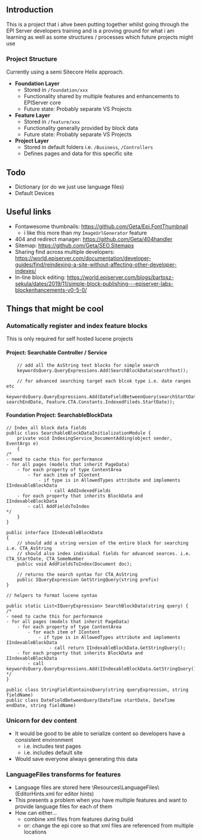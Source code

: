 ## Introduction

This is a project that i ahve been putting together whilst going through the EPI Server developers training and is a proving ground for what i am learning as well as some structures / processes which future projects might use

### Project Structure

Currently using a semi Sitecore Helix approach.
- **Foundation Layer**
  - Stored in `/foundation/xxx`
  - Functionality shared by multiple features and enhancements to EPIServer core
  - Future state: Probably separate VS Projects
- **Feature Layer**
  - Stored in `/feature/xxx`
  - Functionality generally provided by block data
  - Future state: Probably separate VS Projects
- **Project Layer**
  - Stored in default folders i.e. `/Business`, `/Controllers`
  - Defines pages and data for this specific site

## Todo
- Dictionary (or do we just use language files)
- Default Devices

## Useful links
- Fontawesome thumbnails: https://github.com/Geta/Epi.FontThumbnail
  - i like this more than my `ImageUrlGenerator` feature
- 404 and redirect manager: https://github.com/Geta/404handler
- Sitemap: https://github.com/Geta/SEO.Sitemaps
- Sharing find across multiple developers: https://world.episerver.com/documentation/developer-guides/find/reindexing-a-site-without-affecting-other-developer-indexes/
- In-line block editing: https://world.episerver.com/blogs/bartosz-sekula/dates/2019/11/simple-block-publishing---episerver-labs-blockenhancements-v0-5-0/

## Things that might be cool

### Automatically register and index feature blocks

This is only required for self hosted lucene projects

#### Project: Searchable Controller / Service

```
	// add all the AsString text blocks for simple search
	keywordsQuery.QueryExpressions.Add(SearchBlockData(searchText));

	// for advanced searching target each blcok type i.e. date ranges etc
	keywordsQuery.QueryExpressions.Add(DateFieldBetweenQuery(searchStartDate, searchEndDate, Feature.CTA.Constants.IndexedFileds.StartDate));
```

#### Foundation Project: SearchableBlockData

```
// Index all block data fields
public class SearchableBlockDataInitializationModule {
	private void IndexingService_DocumentAdding(object sender, EventArgs e)
    {
/*
- need to cache this for performance
- for all pages (models that inherit PageData)
	- for each property of type ContentArea
		- for each item of IContent
			- if type is in AllowedTypes attribute and implements IIndexableBlockData
				- call AddIndexedFields
	- for each property that inherits BlockData and IIndexableBlockData
		- call AddFieldsToIndex
*/
	}
}

public interface IIndexableBlockData
{
	// should add a string version of the entire block for searching i.e. CTA_AsString
	// should also index individual fields for advanced searces. i.e. CTA_StartDate, CTA_SomeNumber
	public void AddFieldsToIndex(Document doc);

	// returns the search syntax for CTA_AsString
	public IQueryExpression GetStringQuery(string prefix)
}

// helpers to format lucene syntax

public static List<IQueryExpression> SearchBlockData(string query) {
/*
- need to cache this for performance
- for all pages (models that inherit PageData)
	- for each property of type ContentArea
		- for each item of IContent
			- if type is in AllowedTypes attribute and implements IIndexableBlockData
				- call return IIndexableBlockData.GetStringQuery();
	- for each property that inherits BlockData and IIndexableBlockData
		- call keywordsQuery.QueryExpressions.Add(IIndexableBlockData.GetStringQuery());
*/
}

public class StringFieldContainsQuery(string queryExpression, string fieldName)
public class DateFieldBetweenQuery(DateTime startDate, DateTime endDate, string fieldName)
```
   


### Unicorn for dev content
- It would be good to be able to serialize content so developers have a consistent environment
  - i.e. includes test pages
  - i.e. includes default site
- Would save everyone always generating this data

### LanguageFiles transforms for features
  - Language files are stored here \Resources\LanguageFiles\ (EditorHints.xml for editor hints)
  - This presents a problem when you have multiple features and want to provide language files for each of them
  - How can either... 
    - combine xml files from features during build
    - or: change the epi core so that xml files are referenced from multiple locations